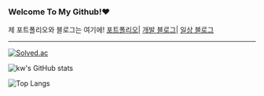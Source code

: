 ### Welcome To My Github!❤️

<!--
**akns27/akns27** is a ✨ _special_ ✨ repository because its `README.md` (this file) appears on your GitHub profile.

Here are some ideas to get you started:

- 🔭 I’m currently working on ...
- 🌱 I’m currently learning ...
- 👯 I’m looking to collaborate on ...
- 🤔 I’m looking for help with ...
- 💬 Ask me about ...
- 📫 How to reach me: ...
- 😄 Pronouns: ...
- ⚡ Fun fact: ...
-->
제 포트폴리오와 블로그는 여기에!
[포트폴리오](https://www.notion.so/Kangwon-Park-52c4be5e07cf4bccbbd06ed5e50b84fd)|
[개발 블로그](https://kangwonpark27.tistory.com/)|
[일상 블로그](https://blog.naver.com/uppersidedreaming)
___

[![Solved.ac](http://mazassumnida.wtf/api/v2/generate_badge?boj=daju0207)](https://solved.ac/daju0207)

![kw's GitHub stats](https://github-readme-stats.vercel.app/api?username=akns27&show_icons=true&theme=graywhite)

![Top Langs](https://github-readme-stats.vercel.app/api/top-langs/?username=akns27&layout=compact)


